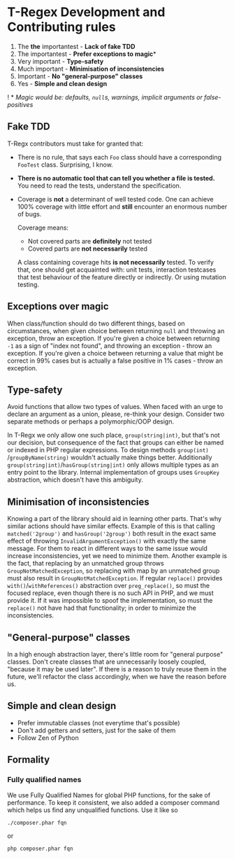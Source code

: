 # T-Regex Development and Contributing rules

1. The **the** importantest - **Lack of fake TDD**
2. The importantest - **Prefer exceptions to magic***
3. Very important - **Type-safety**
4. Much important - **Minimisation of inconsistencies**
5. Important - **No "general-purpose" classes**
6. Yes - **Simple and clean design**

! * *Magic would be: defaults, `null`s, warnings, implicit arguments or false-positives*

## Fake TDD

T-Regx contributors must take for granted that:

- There is no rule, that says each `Foo` class should have a corresponding `FooTest` class. Surprising, I know.
- **There is no automatic tool that can tell you whether a file is tested.** You need to read the tests, understand the
  specification.
- Coverage is **not** a determinant of well tested code. One can achieve 100% coverage with little effort and **still**
  encounter an enormous number of bugs.

  Coverage means:
  - Not covered parts are **definitely** not tested
  - Covered parts are **not necessarily** tested

  A class containing coverage hits **is not necessarily** tested. To verify that, one should get acquainted with: unit
  tests, interaction testcases that test behaviour of the feature directly or indirectly. Or using mutation testing.

## Exceptions over magic

When class/function should do two different things, based on circumstances, when given choice between returning `null`
and throwing an exception, throw an exception. If you're given a choice between returning `-1` as a sign of "index not
found", and throwing an exception - throw an exception. If you're given a choice between returning a value that might be
correct in 99% cases but is actually a false positive in 1% cases - throw an exception.

## Type-safety

Avoid functions that allow two types of values. When faced with an urge to declare an argument as a union, please,
re-think your design. Consider two separate methods or perhaps a polymorphic/OOP design.

In T-Regx we only allow one such place, `group(string|int)`, but that's not our decision, but consequence of the fact
that groups can either be named or indexed in PHP regular expressions. To design methods `group(int)`
/`groupByName(string)` wouldn't actually make things better. Additionally `group(string|int)`/`hasGroup(string|int)`
only allows multiple types as an entry point to the library. Internal implementation of groups uses `GroupKey`
abstraction, which doesn't have this ambiguity.

## Minimisation of inconsistencies

Knowing a part of the library should aid in learning other parts. That's why similar actions should have similar
effects. Example of this is that calling `matched('2group')` and `hasGroup('2group')` both result in the exact same
effect of throwing `InvalidArgumentException()` with exactly the same message. For them to react in different ways to
the same issue would increase inconsistencies, yet we need to minimize them. Another example is the fact, that replacing
by an unmatched group throws `GroupNotMatchedException`, so replacing with map by an unmatched group must also result in
`GroupNotMatchedException`. If regular `replace()` provides `with()`/`withReferences()` abstraction
over `preg_replace()`, so must the focused replace, even though there is no such API in PHP, and we must provide it. If
it was impossible to spoof the implementation, so must the `replace()` not have had that functionality; in order to
minimize the inconsistencies.

## "General-purpose" classes

In a high enough abstraction layer, there's little room for "general purpose" classes. Don't create classes that are
unnecessarily loosely coupled, "because it may be used later". If there is a reason to truly reuse them in the future,
we'll refactor the class accordingly, when we have the reason before us.

## Simple and clean design

- Prefer immutable classes (not everytime that's possible)
- Don't add getters and setters, just for the sake of them
- Follow Zen of Python

## Formality

### Fully qualified names

We use Fully Qualified Names for global PHP functions, for the sake of performance. To keep it consistent, we also added
a composer command which helps us find any unqualified functions. Use it like so

```bash
./composer.phar fqn
```

or

```cmd
php composer.phar fqn
```
